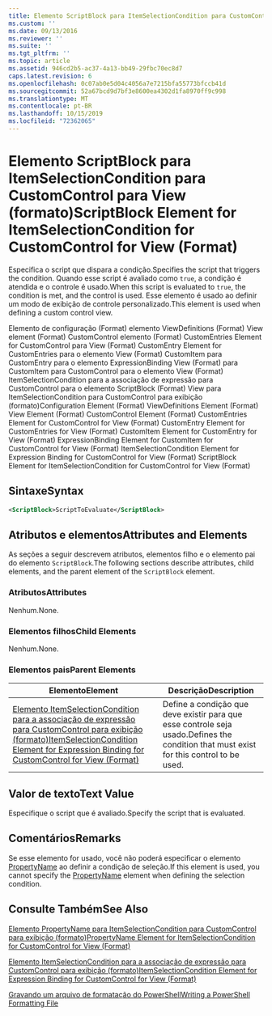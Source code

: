 ```yaml
---
title: Elemento ScriptBlock para ItemSelectionCondition para CustomControl para View (Format) | Microsoft Docs
ms.custom: ''
ms.date: 09/13/2016
ms.reviewer: ''
ms.suite: ''
ms.tgt_pltfrm: ''
ms.topic: article
ms.assetid: 946cd2b5-ac37-4a13-bb49-29fbc70ec8d7
caps.latest.revision: 6
ms.openlocfilehash: 0c07ab0e5d04c4056a7e7215bfa55773bfccb41d
ms.sourcegitcommit: 52a67bcd9d7bf3e8600ea4302d1fa8970ff9c998
ms.translationtype: MT
ms.contentlocale: pt-BR
ms.lasthandoff: 10/15/2019
ms.locfileid: "72362065"
---
```

# <a name="scriptblock-element-for-itemselectioncondition-for-customcontrol-for-view-format"></a><span data-ttu-id="830df-102">Elemento ScriptBlock para ItemSelectionCondition para CustomControl para View (formato)</span><span class="sxs-lookup"><span data-stu-id="830df-102">ScriptBlock Element for ItemSelectionCondition for CustomControl for View (Format)</span></span>

<span data-ttu-id="830df-103">Especifica o script que dispara a condição.</span><span class="sxs-lookup"><span data-stu-id="830df-103">Specifies the script that triggers the condition.</span></span> <span data-ttu-id="830df-104">Quando esse script é avaliado como `true`, a condição é atendida e o controle é usado.</span><span class="sxs-lookup"><span data-stu-id="830df-104">When this script is evaluated to `true`, the condition is met, and the control is used.</span></span> <span data-ttu-id="830df-105">Esse elemento é usado ao definir um modo de exibição de controle personalizado.</span><span class="sxs-lookup"><span data-stu-id="830df-105">This element is used when defining a custom control view.</span></span>

<span data-ttu-id="830df-106">Elemento de configuração (Format) elemento ViewDefinitions (Format) View element (Format) CustomControl elemento (Format) CustomEntries Element for CustomControl para View (Format) CustomEntry Element for CustomEntries para o elemento View (Format) CustomItem para CustomEntry para o elemento ExpressionBinding View (Format) para CustomItem para CustomControl para o elemento View (Format) ItemSelectionCondition para a associação de expressão para CustomControl para o elemento ScriptBlock (Format) View para ItemSelectionCondition para CustomControl para exibição (formato)</span><span class="sxs-lookup"><span data-stu-id="830df-106">Configuration Element (Format) ViewDefinitions Element (Format) View Element (Format) CustomControl Element (Format) CustomEntries Element for CustomControl for View (Format) CustomEntry Element for CustomEntries for View (Format) CustomItem Element for CustomEntry for View (Format) ExpressionBinding Element for CustomItem for CustomControl for View (Format) ItemSelectionCondition Element for Expression Binding for CustomControl for View (Format) ScriptBlock Element for ItemSelectionCondition for CustomControl for View (Format)</span></span>

## <a name="syntax"></a><span data-ttu-id="830df-107">Sintaxe</span><span class="sxs-lookup"><span data-stu-id="830df-107">Syntax</span></span>

```xml
<ScriptBlock>ScriptToEvaluate</ScriptBlock>
```

## <a name="attributes-and-elements"></a><span data-ttu-id="830df-108">Atributos e elementos</span><span class="sxs-lookup"><span data-stu-id="830df-108">Attributes and Elements</span></span>

<span data-ttu-id="830df-109">As seções a seguir descrevem atributos, elementos filho e o elemento pai do elemento `ScriptBlock`.</span><span class="sxs-lookup"><span data-stu-id="830df-109">The following sections describe attributes, child elements, and the parent element of the `ScriptBlock` element.</span></span>

### <a name="attributes"></a><span data-ttu-id="830df-110">Atributos</span><span class="sxs-lookup"><span data-stu-id="830df-110">Attributes</span></span>

<span data-ttu-id="830df-111">Nenhum.</span><span class="sxs-lookup"><span data-stu-id="830df-111">None.</span></span>

### <a name="child-elements"></a><span data-ttu-id="830df-112">Elementos filhos</span><span class="sxs-lookup"><span data-stu-id="830df-112">Child Elements</span></span>

<span data-ttu-id="830df-113">Nenhum.</span><span class="sxs-lookup"><span data-stu-id="830df-113">None.</span></span>

### <a name="parent-elements"></a><span data-ttu-id="830df-114">Elementos pais</span><span class="sxs-lookup"><span data-stu-id="830df-114">Parent Elements</span></span>

|<span data-ttu-id="830df-115">Elemento</span><span class="sxs-lookup"><span data-stu-id="830df-115">Element</span></span>|<span data-ttu-id="830df-116">Descrição</span><span class="sxs-lookup"><span data-stu-id="830df-116">Description</span></span>|
|-------------|-----------------|
|[<span data-ttu-id="830df-117">Elemento ItemSelectionCondition para a associação de expressão para CustomControl para exibição (formato)</span><span class="sxs-lookup"><span data-stu-id="830df-117">ItemSelectionCondition Element for Expression Binding for CustomControl for View (Format)</span></span>](./itemselectioncondition-element-for-expressionbinding-for-customcontrol-format.md)|<span data-ttu-id="830df-118">Define a condição que deve existir para que esse controle seja usado.</span><span class="sxs-lookup"><span data-stu-id="830df-118">Defines the condition that must exist for this control to be used.</span></span>|

## <a name="text-value"></a><span data-ttu-id="830df-119">Valor de texto</span><span class="sxs-lookup"><span data-stu-id="830df-119">Text Value</span></span>

<span data-ttu-id="830df-120">Especifique o script que é avaliado.</span><span class="sxs-lookup"><span data-stu-id="830df-120">Specify the script that is evaluated.</span></span>

## <a name="remarks"></a><span data-ttu-id="830df-121">Comentários</span><span class="sxs-lookup"><span data-stu-id="830df-121">Remarks</span></span>

<span data-ttu-id="830df-122">Se esse elemento for usado, você não poderá especificar o elemento [PropertyName](./propertyname-element-for-itemselectioncondition-for-customcontrol-for-view-format.md) ao definir a condição de seleção.</span><span class="sxs-lookup"><span data-stu-id="830df-122">If this element is used, you cannot specify the [PropertyName](./propertyname-element-for-itemselectioncondition-for-customcontrol-for-view-format.md) element when defining the selection condition.</span></span>

## <a name="see-also"></a><span data-ttu-id="830df-123">Consulte Também</span><span class="sxs-lookup"><span data-stu-id="830df-123">See Also</span></span>

[<span data-ttu-id="830df-124">Elemento PropertyName para ItemSelectionCondition para CustomControl para exibição (formato)</span><span class="sxs-lookup"><span data-stu-id="830df-124">PropertyName Element for ItemSelectionCondition for CustomControl for View (Format)</span></span>](./propertyname-element-for-itemselectioncondition-for-customcontrol-for-view-format.md)

[<span data-ttu-id="830df-125">Elemento ItemSelectionCondition para a associação de expressão para CustomControl para exibição (formato)</span><span class="sxs-lookup"><span data-stu-id="830df-125">ItemSelectionCondition Element for Expression Binding for CustomControl for View (Format)</span></span>](./itemselectioncondition-element-for-expressionbinding-for-customcontrol-format.md)

[<span data-ttu-id="830df-126">Gravando um arquivo de formatação do PowerShell</span><span class="sxs-lookup"><span data-stu-id="830df-126">Writing a PowerShell Formatting File</span></span>](./writing-a-powershell-formatting-file.md)
